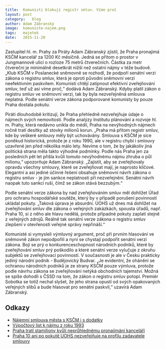 ```yaml
---
title:	Komunisti blokují registr smluv. Víme proč
layout:	post
category:	blog
author:	Adam Zábranský
image:	komuniste-najem.png
tags:	majetek
date:	2015-11-20
---
```


Zastupitel hl. m. Prahy za Piráty Adam Zábranský zjistil, že Praha pronajímá KSČM kancelář za 1200 Kč měsíčně. Jedná se přitom o prostor v Jungmannově ulici o rozloze 75 metrů čtverečních. Částka za metr čtvereční je minimálně desetkrát nižší než ostatní nájmy v téže budově. „Klub KSČM v Poslanecké sněmovně se rozhodl, že podpoří senátní verzi zákona o registru smluv, která je oproti původní sněmovní verzi neefektivním paskvilem. Komunisti chtějí zatípnout efektivní zveřejňování smluv, teď už asi víme proč,“ dodává Adam Zábranský. Kdyby platil zákon o registru smluv ve sněmovní verzi, tak by byla nezveřejněná smlouva neplatná. Podle senátní verze zákona podporované komunisty by pouze Praha dostala pokutu.

Piráti dlouhodobě kritizují, že Praha přehledně nezveřejňuje údaje o nájmech svých nemovitostí. Podle analýzy Institutu plánování a rozvoje hl. m. Prahy, která nedávno unikla do médií, Praha na nevýhodných nájmech ročně tratí desítky až stovky milionů korun. „Praha má přitom registr smluv, kde by veškeré smlouvy měly být uchovávány. Smlouva s KSČM je sice poněkud historická, protože je z roku 1990, ale v registru chybí i smlouvy uzavřené jen před několika málo lety. Nevíme o tom, že by jakákoliv jiná politická strana měla takto výhodné podmínky. Podle nás Praha jen za posledních pět let přišla kvůli tomuto nevýhodnému nájmu zhruba o půl milionu,“ upozorňuje Adam Zábranský. „Zajistit, aby se zveřejňovaly opravdu všechny smlouvy, které se zveřejňovat mají, je naprosto klíčové. Elegantní a asi jediné účinné řešení obsahuje sněmovní návrh zákona o registru smluv - je jím sankce neplatnosti při nezveřejnění. Senátní návrh naopak tuto sankci ruší, čímž se zákon stává bezzubým.“

Podle senátní verze zákona by nad zveřejňováním smluv měl dohlížet Úřad pro ochranu hospodářské soutěže, který by v případě porušení povinností ukládal pokuty. „Taková úprava je absurdní. ÚOHS už dnes má dohlížet na zveřejňování smluv dle zákona o veřejných zakázkách, spousta úřadů, např. Praha 10, si z něho ale hlavu nedělá, protože případné pokuty zaplatí stejně z veřejných zdrojů. Reálně tak senátní verze zákona o registru smluv zlepšení v otevřenosti veřejné správy nepřináší.“

Komunisté si vymysleli výmluvný argument, proč při prvním hlasování ve sněmovně zákon nepodpořili a nyní se chystají podpořit senátní verzi zákona. Bojí se prý o konkurenceschopnost národních podniků, které by zveřejňování smluv prý poškodilo a které senátní verze vylučuje z okruhu subjektů se zveřejňovací povinností. V současnosti je ale v Česku prakticky jediný národní podnik - Budějovický Budvar. „Je evidentní, že ohánění se ochranou národních podniků je ze strany KSČM pouze výmluva, protože podle návrhu zákona se zveřejňování netýká obchodních tajemství. Možná se spíše dohodli s ČSSD na tom, že zákon o registru smluv potopí. Premiér Sobotka se totiž nechal slyšet, že jeho strana opustí od svých opakovaných veřejných slibů a bude hlasovat pro senátní paskvil,“ uzavírá Adam Zábranský.

Odkazy
------------------------
- [Nájemní smlouva města s KSČM i s dodatky](https://github.com/pirati-cz/KlubPraha/raw/master/spisy/2015/208-najemni-smlouva-kscm/2-odpoved/smlouva-s-dodatky.pdf)
- [Výpočtový list k nájmu z roku 1993](https://github.com/pirati-cz/KlubPraha/raw/master/spisy/2015/208-najemni-smlouva-kscm/2-odpoved/vypoctovy-list-od-roku-93.pdf)
- [Praha tratí stamiliony kvůli neprůhlednému pronajímání kanceláří](https://praha.pirati.cz/nevyhodne-najmy.html)
- [Praha 10 ani po pokutě UOHS nezveřejňuje na profilu zadavatele smlouvy](http://www.bezkorupce.cz/blog/2014/07/22/praha-10-ani-po-pokute-uohs-nezverejnuje-na-profilu-zadavatele-smlouvy/)

